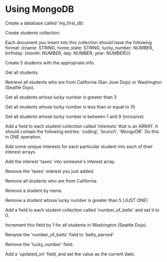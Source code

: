 <h1>Using MongoDB</h1>
<p> Create a database called 'my_first_db'.</p>
<p> Create students collection.</p>
<p> Each document you insert into this collection should have the following format: ({name: STRING, home_state: STRING, lucky_number: NUMBER, birthday: {month: NUMBER, day: NUMBER, year: NUMBER}})</p>
<p> Create 5 students with the appropriate info.</p>
<p> Get all students.</p>
<p> Retrieve all students who are from California (San Jose Dojo) or Washington (Seattle Dojo).</p>
<p> Get all students whose lucky number is greater than 3</p>
<p> Get all students whose lucky number is less than or equal to 10</p>
<p> Get all students whose lucky number is between 1 and 9 (inclusive)</p>
<p> Add a field to each student collection called 'interests' that is an ARRAY. It should contain the following entries: 'coding', 'brunch', 'MongoDB'. Do this in ONE operation.</p>
<p> Add some unique interests for each particular student into each of their interest arrays.</p>
<p> Add the interest 'taxes' into someone's interest array.</p>
<p> Remove the 'taxes' interest you just added.</p>
<p> Remove all students who are from California.</p>
<p> Remove a student by name.</p>
<p> Remove a student whose lucky number is greater than 5 (JUST ONE)</p>
<p> Add a field to each student collection called 'number_of_belts' and set it to 0.</p>
<p> Increment this field by 1 for all students in Washington (Seattle Dojo).</p>
<p> Rename the 'number_of_belts' field to 'belts_earned'</p>
<p> Remove the 'lucky_number' field.</p>
<p> Add a 'updated_on' field, and set the value as the current date.</p>
<p></p>
